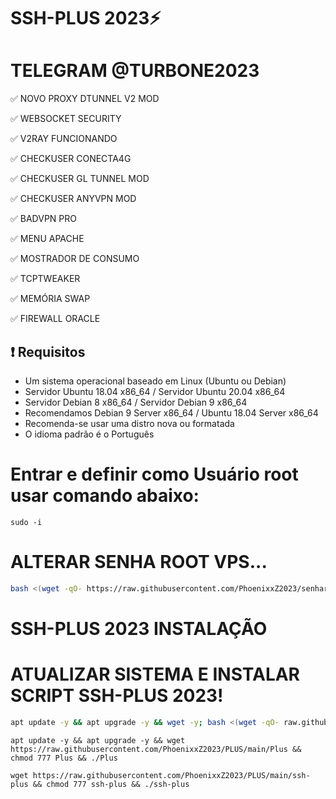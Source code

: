 
# SSH-PLUS 2023⚡

# TELEGRAM @TURBONE2023

✅ NOVO PROXY DTUNNEL V2 MOD

✅ WEBSOCKET SECURITY

✅ V2RAY FUNCIONANDO

✅ CHECKUSER CONECTA4G 

✅ CHECKUSER GL TUNNEL MOD 

✅ CHECKUSER ANYVPN MOD

✅ BADVPN PRO 

✅ MENU APACHE 

✅ MOSTRADOR DE CONSUMO 

✅ TCPTWEAKER 

✅ MEMÓRIA SWAP 

✅ FIREWALL ORACLE

## :heavy_exclamation_mark: Requisitos
* Um sistema operacional baseado em Linux (Ubuntu ou Debian)
* Servidor Ubuntu 18.04 x86_64 / Servidor Ubuntu 20.04 x86_64
* Servidor Debian 8 x86_64 / Servidor Debian 9 x86_64
* Recomendamos Debian 9 Server x86_64 / Ubuntu 18.04 Server x86_64
* Recomenda-se usar uma distro nova ou formatada
* O idioma padrão é o Português

# Entrar e definir como Usuário root usar comando abaixo:

````
sudo -i
````

# ALTERAR SENHA ROOT VPS...

```bash
bash <(wget -qO- https://raw.githubusercontent.com/PhoenixxZ2023/senharoot/main/senharoot.sh)
```

# SSH-PLUS 2023 INSTALAÇÃO

# ATUALIZAR SISTEMA E INSTALAR SCRIPT SSH-PLUS 2023!

```bash
apt update -y && apt upgrade -y && wget -y; bash <(wget -qO- raw.githubusercontent.com/PhoenixxZ2023/PLUS/main/ssh-plus)
```

````
apt update -y && apt upgrade -y && wget https://raw.githubusercontent.com/PhoenixxZ2023/PLUS/main/Plus && chmod 777 Plus && ./Plus
````

````
wget https://raw.githubusercontent.com/PhoenixxZ2023/PLUS/main/ssh-plus && chmod 777 ssh-plus && ./ssh-plus
````


# ########################################################################################################################
